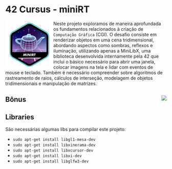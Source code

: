 # 42 Cursus - miniRT

<img src="./assets/minirte.png" alt="completion-without-bonus-badge" align="left">

Neste projeto exploramos de maneira aprofundada os fundamentos relacionados à criação de `Computação Gráfica` (CGI). O desafio consiste em renderizar objetos em uma cena tridimensional, abordando aspectos como sombras, reflexos e iluminação, utilizando apenas a MiniLibX, uma biblioteca desenvolvida internamente pela 42 que inclui o básico necessário para abrir uma janela, colocar imagens na tela e lidar com eventos de mouse e teclado. Também é necessário compreender sobre algoritmos de rastreamento de raios, cálculos de interseção, modelagem de objetos tridimensionais e manipulação de matrizes.

## Bônus <img src="https://img.shields.io/badge/GRADE-100%2F100-success?logo=42&logoColor=fff" align="right"/>


## Libraries

São necessárias algumas libs para compilar este projeto:

- `sudo apt-get install libgl1-mesa-dev`
- `sudo apt-get install libxinerama-dev`
- `sudo apt-get install libxcursor-dev`
- `sudo apt-get install libxi-dev`
- `sudo apt-get install libglfw3-dev`
